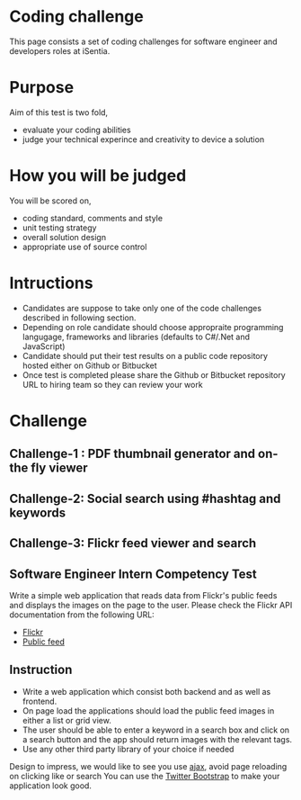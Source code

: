 # Coding challenge
This page consists a set of coding challenges for software engineer and developers roles at iSentia.

# Purpose
Aim of this test is two fold,

- evaluate your coding abilities 
- judge your technical experince and creativity to device a solution

# How you will be judged
You will be scored on,

- coding standard, comments and style
- unit testing strategy
- overall solution design
- appropriate use of source control

# Intructions

- Candidates are suppose to take only one of the code challenges described in following section.
- Depending on role candidate should choose appropraite programming langugage, frameworks and libraries (defaults to C#/.Net and JavaScript)
- Candidate should put their test results on a public code repository hosted either on Github or Bitbucket
- Once test is completed please share the Github or Bitbucket repository URL to hiring team so they can review your work

# Challenge

## Challenge-1 : PDF thumbnail generator and on-the fly viewer


## Challenge-2: Social search using #hashtag and keywords


## Challenge-3: Flickr feed viewer and search

## Software Engineer Intern Competency Test

Write a simple web application that reads data from Flickr's public feeds and displays the images on the page to the user.
Please check the Flickr API documentation from the following URL:

- [Flickr]( http://www.flickr.com/services/feeds/)
- [Public feed](https://api.flickr.com/services/feeds/photos_public.gne)

## Instruction

- Write a web application which consist both backend and as well as frontend. 
- On page load the applications should load the public feed images in either a list or grid view.  
- The user should be able to enter a keyword in a search box and click on a search button and the app should return images with the relevant tags.
- Use any other third party library of your choice if needed 

Design to impress, we would like to see you use [ajax](http://www.w3schools.com/ajax/), avoid page reloading on clicking like or search​ You can use the [Twitter Bootstrap](http://getbootstrap.com/) to make your application look good.


